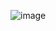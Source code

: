 ![image](https://github.com/b6e6b6r6a/6_Semestr-/assets/113089548/287bb4ec-0814-4011-a41b-431cb913469f)



